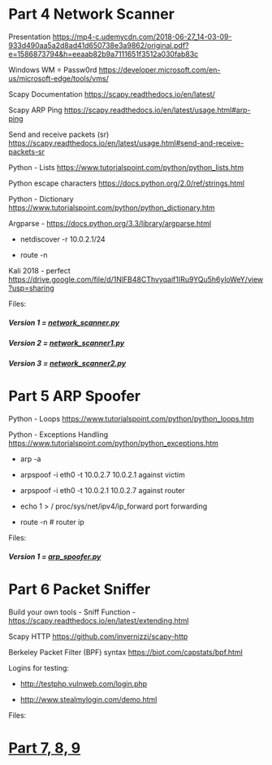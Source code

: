 # Part 4 Network Scanner

Presentation https://mp4-c.udemycdn.com/2018-06-27_14-03-09-933d490aa5a2d8ad41d650738e3a9862/original.pdf?e=1586873794&h=eeaab82b9a7111651f3512a030fab83c

Windows WM = Passw0rd https://developer.microsoft.com/en-us/microsoft-edge/tools/vms/

Scapy Documentation https://scapy.readthedocs.io/en/latest/

Scapy ARP Ping https://scapy.readthedocs.io/en/latest/usage.html#arp-ping

Send and receive packets (sr) https://scapy.readthedocs.io/en/latest/usage.html#send-and-receive-packets-sr

Python - Lists https://www.tutorialspoint.com/python/python_lists.htm

Python escape characters https://docs.python.org/2.0/ref/strings.html

Python - Dictionary https://www.tutorialspoint.com/python/python_dictionary.htm

Argparse - https://docs.python.org/3.3/library/argparse.html

- netdiscover -r 10.0.2.1/24

- route -n

Kali 2018 - perfect https://drive.google.com/file/d/1NlFB48CThvyqaif1IRu9YQu5h6yloWeY/view?usp=sharing

Files:

##### Version 1 = [network_scanner.py](https://github.com/n3m351d4/Snippets-and-notes-from-course-Learn-Python-Ethical-Hacking/blob/master/network_scanner.py)

##### Version 2 = [network_scanner1.py](https://github.com/n3m351d4/Snippets-and-notes-from-course-Learn-Python-Ethical-Hacking/blob/master/network_scanner1.py)

##### Version 3 = [network_scanner2.py](https://github.com/n3m351d4/Snippets-and-notes-from-course-Learn-Python-Ethical-Hacking/blob/master/network_scanner2.py)

# Part 5 ARP Spoofer

Python - Loops https://www.tutorialspoint.com/python/python_loops.htm

Python - Exceptions Handling https://www.tutorialspoint.com/python/python_exceptions.htm

- arp -a

- arpspoof -i eth0 -t 10.0.2.7 10.0.2.1 against victim

- arpspoof -i eth0 -t 10.0.2.1 10.0.2.7 against router

- echo 1 > / proc/sys/net/ipv4/ip_forward port forwarding

- route -n # router ip

Files:

##### Version 1 = [arp_spoofer.py](https://github.com/n3m351d4/Snippets-and-notes-from-course-Learn-Python-Ethical-Hacking/blob/master/arp_spoofer.py)


# Part 6 Packet Sniffer

Build your own tools - Sniff Function - https://scapy.readthedocs.io/en/latest/extending.html

Scapy HTTP https://github.com/invernizzi/scapy-http

Berkeley Packet Filter (BPF) syntax https://biot.com/capstats/bpf.html

Logins for testing:

- http://testphp.vulnweb.com/login.php

- http://www.stealmylogin.com/demo.html

Files:


# [Part 7, 8, 9](https://github.com/n3m351d4/Snippets-and-notes-from-course-Learn-Python-Ethical-Hacking/blob/master/7-9.md)

